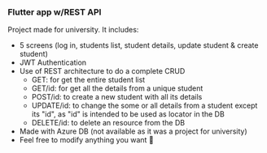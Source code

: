 ### Flutter app w/REST API
Project made for university. It includes:
- 5 screens (log in, students list, student details, update student & create student)
- JWT Authentication
- Use of REST architecture to do a complete CRUD
	- GET: for get the entire student list
	- GET/id: for get all the details from a unique student
	- POST/id: to create a new student with all its details
	- UPDATE/id: to change the some or all details from a student except its "id", as "id" is intended to be used as locator in the DB
	- DELETE/id: to delete an resource from the DB
- Made with Azure DB (not available as it was a project for university)
- Feel free to modify anything you want 💚
